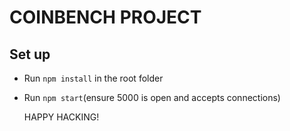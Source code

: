 # COINBENCH PROJECT

## Set up

- Run `npm install` in the root folder
- Run `npm start`(ensure 5000 is open and accepts connections)

    HAPPY HACKING!
